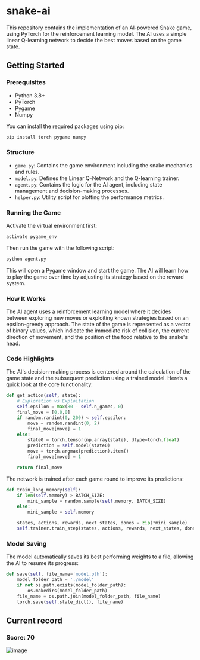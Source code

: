 # snake-ai





This repository contains the implementation of an AI-powered Snake game, using PyTorch for the reinforcement learning model. The AI uses a simple linear Q-learning network to decide the best moves based on the game state.

## Getting Started

### Prerequisites

- Python 3.8+
- PyTorch
- Pygame
- Numpy

You can install the required packages using pip:

```bash
pip install torch pygame numpy
```


### Structure

- `game.py`: Contains the game environment including the snake mechanics and rules.
- `model.py`: Defines the Linear Q-Network and the Q-learning trainer.
- `agent.py`: Contains the logic for the AI agent, including state management and decision-making processes.
- `helper.py`: Utility script for plotting the performance metrics.

### Running the Game

Activate the virtual environment first:

```bash
activate pygame_env
```

Then run the game with the following script:

```bash
python agent.py
```

This will open a Pygame window and start the game. The AI will learn how to play the game over time by adjusting its strategy based on the reward system.

### How It Works

The AI agent uses a reinforcement learning model where it decides between exploring new moves or exploiting known strategies based on an epsilon-greedy approach. The state of the game is represented as a vector of binary values, which indicate the immediate risk of collision, the current direction of movement, and the position of the food relative to the snake's head.

### Code Highlights

The AI's decision-making process is centered around the calculation of the game state and the subsequent prediction using a trained model. Here’s a quick look at the core functionality:

```python
def get_action(self, state):
    # Exploration vs Exploitation
    self.epsilon = max(80 - self.n_games, 0)
    final_move = [0,0,0]
    if random.randint(0, 200) < self.epsilon:
        move = random.randint(0, 2)
        final_move[move] = 1
    else:
        state0 = torch.tensor(np.array(state), dtype=torch.float)
        prediction = self.model(state0)
        move = torch.argmax(prediction).item()
        final_move[move] = 1

    return final_move
```

The network is trained after each game round to improve its predictions:

```python
def train_long_memory(self):
    if len(self.memory) > BATCH_SIZE:
        mini_sample = random.sample(self.memory, BATCH_SIZE)
    else:
        mini_sample = self.memory

    states, actions, rewards, next_states, dones = zip(*mini_sample)
    self.trainer.train_step(states, actions, rewards, next_states, dones)
```

### Model Saving

The model automatically saves its best performing weights to a file, allowing the AI to resume its progress:

```python
def save(self, file_name='model.pth'):
    model_folder_path = './model'
    if not os.path.exists(model_folder_path):
        os.makedirs(model_folder_path)
    file_name = os.path.join(model_folder_path, file_name)
    torch.save(self.state_dict(), file_name)
```

## Current record
### Score: 70


![image](https://github.com/AxelGeist/snake-ai/assets/73136957/de2742e7-a36e-4ea0-b161-9643c54f4f1d)

